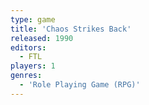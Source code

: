 ```yaml
---
type: game
title: 'Chaos Strikes Back'
released: 1990
editors: 
  - FTL
players: 1
genres:
  - 'Role Playing Game (RPG)'
---
```

